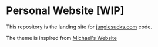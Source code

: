 # Personal Website [WIP]

This repository is the landing site for [junglesucks.com](https://junglesucks.com) code.

The theme is inspired from [Michael's Website](https://github.com/mah51/michael-hall.me)

